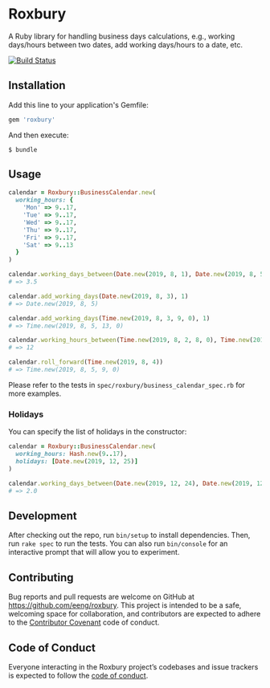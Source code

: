 # Roxbury

A Ruby library for handling business days calculations, e.g., working days/hours between two dates, add working days/hours to a date, etc.

[![Build Status](https://travis-ci.org/eeng/roxbury.svg?branch=master)](https://travis-ci.org/eeng/roxbury)

## Installation

Add this line to your application's Gemfile:

```ruby
gem 'roxbury'
```

And then execute:

    $ bundle

## Usage

```ruby
calendar = Roxbury::BusinessCalendar.new(
  working_hours: {
    'Mon' => 9..17,
    'Tue' => 9..17,
    'Wed' => 9..17,
    'Thu' => 9..17,
    'Fri' => 9..17,
    'Sat' => 9..13
  }
)

calendar.working_days_between(Date.new(2019, 8, 1), Date.new(2019, 8, 5))
# => 3.5

calendar.add_working_days(Date.new(2019, 8, 3), 1)
# => Date.new(2019, 8, 5)

calendar.add_working_days(Time.new(2019, 8, 3, 9, 0), 1)
# => Time.new(2019, 8, 5, 13, 0)

calendar.working_hours_between(Time.new(2019, 8, 2, 8, 0), Time.new(2019, 8, 3, 14, 0))
# => 12

calendar.roll_forward(Time.new(2019, 8, 4))
# => Time.new(2019, 8, 5, 9, 0)
```

Please refer to the tests in `spec/roxbury/business_calendar_spec.rb` for more examples.

### Holidays

You can specify the list of holidays in the constructor:

```ruby
calendar = Roxbury::BusinessCalendar.new(
  working_hours: Hash.new(9..17),
  holidays: [Date.new(2019, 12, 25)]
)

calendar.working_days_between(Date.new(2019, 12, 24), Date.new(2019, 12, 26))
# => 2.0
```

## Development

After checking out the repo, run `bin/setup` to install dependencies. Then, run `rake spec` to run the tests. You can also run `bin/console` for an interactive prompt that will allow you to experiment.

## Contributing

Bug reports and pull requests are welcome on GitHub at https://github.com/eeng/roxbury. This project is intended to be a safe, welcoming space for collaboration, and contributors are expected to adhere to the [Contributor Covenant](http://contributor-covenant.org) code of conduct.

## Code of Conduct

Everyone interacting in the Roxbury project’s codebases and issue trackers is expected to follow the [code of conduct](https://github.com/eeng/roxbury/blob/master/CODE_OF_CONDUCT.md).
